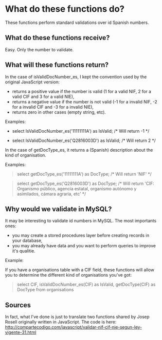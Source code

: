 What do these functions do?
===========================

These functions perform standard validations over id Spanish numbers.

What do these functions receive?
--------------------------------

Easy. Only the number to validate.

What will these functions return?
---------------------------------

In the case of isValidDocNumber_es, I kept the convention used by the original
JavaScript version:

- returns a positive value if the number is valid
    (1 for a valid NIF, 2 for a valid CIF and 3 for a valid NIE),
- returns a negative value if the number is not valid
    (-1 for a invalid NIF, -2 for a invalid CIF and -3 for a invalid NIE),
- returns zero in other cases (empty string, etc).

Examples:

- select IsValidDocNumber_es('11111111A') as IsValid;
    /* Will return -1 */

- select IsValidDocNumber_es('Q2816003D') as IsValid;
    /* Will return 2 */

In the case of getDocType_es, it returns a (Spanish) description about the kind
of organisation.

Examples:

> select getDocType_es('11111111A') as DocType;
>    /* Will return 'NIF' */

> select getDocType_es('Q2816003D') as DocType;
>    /* Will return 'CIF: Organismo público, agencia estatal,
>        organismo autónomo y asimilados, cámara agraria, etc' */

Why would we validate in MySQL?
-------------------------------

It may be interesting to validate id numbers in MySQL. The most importants ones:

* you may create a stored procedures layer before creating records in your database,
* you may already have data and you want to perform queries to improve it's qualitie.

Example:

If you have a organisations table with a CIF field, these functions will allow you to
determine the different kind of organisations you've got:

> select CIF, isValidDocNumber_es(CIF) as IsValid, getDocType(CIF) as DocType
>    from organisations

Sources
-------

In fact, what I've done is just to translate two functions shared by Josep Rosell
originally written in JavaScript. The code is here:
http://compartecodigo.com/javascript/validar-nif-cif-nie-segun-ley-vigente-31.html
